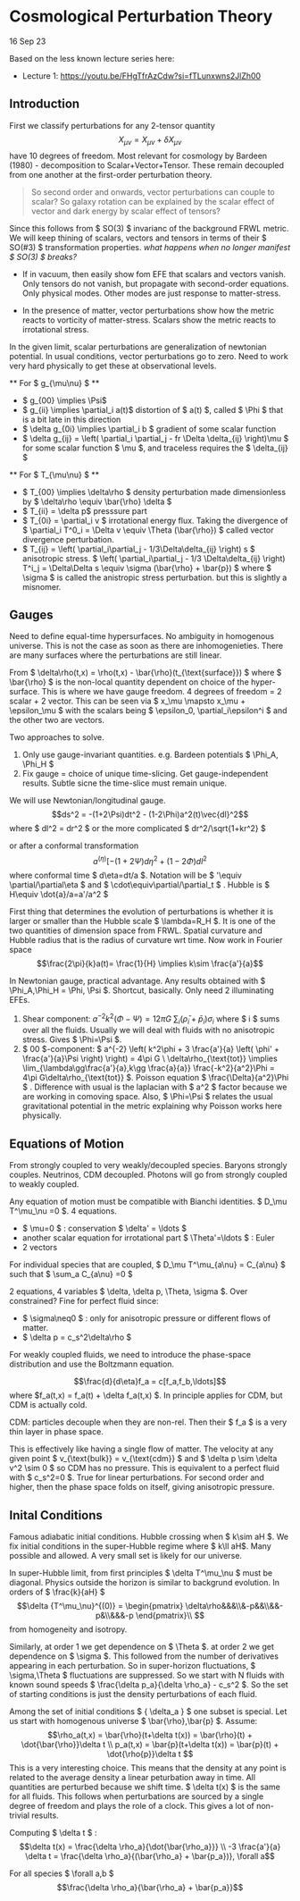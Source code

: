 # Cosmological Perturbation Theory

16 Sep 23

Based on the less known lecture series here: 

- Lecture 1: https://youtu.be/FHgTfrAzCdw?si=fTLunxwns2JlZh00

## Introduction

First we classify perturbations for any 2-tensor quantity
$$X_{\mu\nu} = X_{\mu\nu} + \delta X_{\mu\nu}$$
have 10 degrees of freedom. Most relevant for cosmology by Bardeen (1980) - decomposition to Scalar+Vector+Tensor. These remain decoupled from one another at the first-order perturbation theory.

> So second order and onwards, vector perturbations can couple to scalar? So galaxy rotation can be explained by the scalar effect of vector and dark energy by scalar effect of tensors?

Since this follows from $ SO(3) $ invarianc of the background FRWL metric. We will keep thining of scalars, vectors and tensors in terms of their $ SO(#3) $ transformation properties.  _what happens when no longer manifest $ SO(3) $  breaks?_

- If in vacuum, then easily show fom EFE that scalars and vectors vanish. Only tensors do not vanish, but propagate with second-order equations. Only physical modes. Other modes are just response to matter-stress. 

- In the presence of matter, vector perturbations show how the metric reacts to vorticity of matter-stress. Scalars show the metric reacts to irrotational stress.

In the given limit, scalar perturbations are generalization of newtonian potential. In usual conditions, vector perturbations go to zero. Need to work very hard physically to get these at observational levels.

** For $ g_{\mu\nu} $ **

- $ g_{00} \implies \Psi$ 
- $ g_{ii} \implies \partial_i a(t)$ distortion of $ a(t) $, called $ \Phi $ that is a bit late in this direction
- $ \delta g_{0i} \implies \partial_i b $ gradient of some scalar function
- $ \delta g_{ij} = \left( \partial_i \partial_j - fr \Delta \delta_{ij} \right)\mu $ for some scalar function $ \mu $, and traceless requires the $ \delta_{ij} $ 

** For $ T_{\mu\nu} $ **

- $ T_{00} \implies \delta\rho $ density perturbation made dimensionless by $ \delta\rho \equiv \bar{\rho} \delta $ 
- $ T_{ii} = \delta p$ presssure part 
- $ T_{0i} = \partial_i v $ irrotational energy flux. Taking the divergence of $ \partial_i T^0_i = \Delta v \equiv \Theta (\bar{\rho}) $ called vector divergence perturbation. 
- $ T_{ij} = \left( \partial_i\partial_j - 1/3\Delta\delta_{ij} \right) s $ anisotropic stress. $ \left( \partial_i\partial_j - 1/3 \Delta\delta_{ij} \right) T^i_j = \Delta\Delta s \equiv \sigma (\bar{\rho} + \bar{p}) $ where $ \sigma $ is called the anistropic stress perturbation. but this is slightly a misnomer. 

## Gauges

Need to define equal-time hypersurfaces. No ambiguity in homogenous universe. This is not the case as soon as there are inhomogenieties. There are many surfaces where the perturbations are still linear. 

From $ \delta\rho(t,x) = \rho(t,x) - \bar{\rho}(t_{\text{surface}}) $ where $ \bar{\rho} $ is the non-local quantity dependent on choice of the hyper-surface. This is where we have gauge freedom. 4 degrees of freedom = 2 scalar + 2 vector. This can be seen via $ x_\mu \mapsto x_\mu + \epsilon_\mu $ with the scalars being $ \epsilon_0, \partial_i\epsilon^i $ and the other two are vectors. 

Two approaches to solve.

1. Only use gauge-invariant quantities. e.g. Bardeen potentials $ \Phi_A, \Phi_H $ 
1. Fix gauge = choice of unique time-slicing. Get gauge-independent results. Subtle sicne the time-slice must remain unique. 

We will use Newtonian/longitudinal gauge. $$ds^2 = -(1+2\Psi)dt^2 - (1-2\Phi)a^2(t)\vec{dl}^2$$ where $ dl^2 = dr^2 $ or the more complicated $ dr^2/\sqrt{1+kr^2} $ 

or after a conformal transformation $$a^(\eta) [-(1+2\Psi)d\eta^2 + (1-2\Phi)dl^2$$ where conformal time $ d\eta=dt/a $. Notation will be $ '\equiv \partial/\partial\eta $ and $ \cdot\equiv\partial/\partial_t $ . Hubble is $ H\equiv \dot{a}/a=a'/a^2 $  

First thing that determines the evolution of perturbations is whether it is larger or smaller than the Hubble scale $ \lambda=R_H $. It is one of the two quantities of dimension space from FRWL. Spatial curvature and Hubble radius that is the radius of curvature wrt time. Now work in Fourier space $$\frac{2\pi}{k}a(t)= \frac{1}{H} \implies k\sim \frac{a'}{a}$$  

In Newtonian gauge, practical advantage. Any results obtained with $ \Phi_A,\Phi_H = \Phi, \Psi $. Shortcut, basically. Only need 2 illuminating EFEs.

1. Shear component: $a^{-2}k^2(\Phi-\Psi)= 12 \pi G \ \sum_i (\bar{\rho}_i + \bar{p}_i) \sigma_i$ where $ i $ sums over all the fluids. Usually we will deal with fluids with no anisotropic stress. Gives $ \Phi=\Psi $.
1. $ 00 $-component: $ a^{-2} \left( k^2\phi + 3 \frac{a'}{a} \left( \phi' + \frac{a'}{a}\Psi \right) \right) = 4\pi G \ \delta\rho_{\text{tot}} \implies \lim_{\lambda\gg\frac{a'}{a},k\gg \frac{a}{a}} \frac{-k^2}{a^2}\Phi = 4\pi G\delta\rho_{\text{tot}}  $. Poisson equation $ \frac{\Delta}{a^2}\Phi $ . Difference with usual is the laplacian with $ a^2 $ factor because we are working in comoving space. Also, $ \Phi=\Psi $ relates the usual gravitational potential in the metric explaining why Poisson works here physically.

## Equations of Motion

From strongly coupled to very weakly/decoupled species. Baryons strongly couples. Neutrinos, CDM decoupled. Photons will go from strongly coupled to weakly coupled. 

Any equation of motion must be compatible with Bianchi identities. $ D_\mu T^\mu_\nu =0 $. 4 equations. 

- $ \mu=0 $ : conservation $ \delta' = \ldots $ 
- another scalar equation for irrotational part $ \Theta'=\ldots $ : Euler
- 2 vectors

For individual species that are coupled, $ D_\mu T^\mu_{a\nu} = C_{a\nu} $ such that $ \sum_a C_{a\nu} =0 $ 

2 equations, 4 variables $ \delta, \delta p, \Theta, \sigma $. Over constrained? Fine for perfect fluid since:
- $ \sigma\neq0 $ : only for anisotropic pressure or different flows of matter. 
- $ \delta p = c_s^2\delta\rho $ 

For weakly coupled fluids, we need to introduce the phase-space distribution and use the Boltzmann equation.

$$\frac{d}{d\eta}f_a = c[f_a,f_b,\ldots]$$ 
where $f_a(t,x) = f_a(t) + \delta f_a(t,x) $. In principle applies for CDM, but CDM is actually cold.

CDM: particles decouple when they are non-rel. Then their $ f_a $ is a very thin layer in phase space.


This is effectively like having a single flow of matter. The velocity at any given point $ v_{\text{bulk}} = v_{\text{cdm}} $ and $ \delta p \sim \delta v^2 \sim 0 $ so CDM has no pressure. This is equivalent to a perfect fluid with $ c_s^2=0 $. True for linear perturbations. For second order and higher, then the phase space folds on itself, giving anisotropic pressure.

## Inital Conditions

Famous adiabatic initial conditions. Hubble crossing when $ k\sim aH $. We fix initial conditions in the super-Hubble regime where $ k\ll aH$. Many possible and allowed. A very small set is likely for our universe.

In super-Hubble limit, from first principles $ \delta T^\mu_\nu $ must be diagonal. Physics outside the horizon is similar to backgrund evolution. In orders of $ \frac{k}{aH} $ 
$$\delta {T^\mu_\nu}^{(0)} = 
\begin{pmatrix}
  \delta\rho&&&\\&-p&&\\&&-p&\\&&&-p
\end{pmatrix}\\
$$
from homogeneity and isotropy. 

Similarly, at order 1 we get dependence on $ \Theta $. at order 2 we get dependence on $ \sigma $. This followed from the number of derivatives appearing in each perturbation. So in super-horizon fluctuations, $ \sigma,\Theta $ fluctuations are suppressed. So we start with N fluids with known sound speeds $ \frac{\delta p_a}{\delta \rho_a} - c_s^2 $. So the set of starting conditions is just the density perturbations of each fluid.

Among the set of initial conditions $ \{ \delta_a \} $ one subset is special. Let us start with homogenous universe $ \bar{\rho},\bar{p} $. Assume: 
$$\rho_a(t,x) = \bar{\rho}(t+\delta t(x)) = \bar{\rho}(t) + \dot{\bar{\rho}}\delta t \\
p_a(t,x) = \bar{p}(t+\delta t(x)) = \bar{p}(t) + \dot{\rho{p}}\delta t $$ 
This is a very interesting choice. This means that the density at any point is related to the average density a linear peturbation away in time. All quantities are perturbed because we shift time. $ \delta t(x) $ is the same for all fluids. This follows when perturbations are sourced by a single degree of freedom and plays the role of a clock. This gives a lot of non-trivial results. 

Computing $ \delta t $ : 
$$\delta t(x) = \frac{\delta \rho_a}{\dot{\bar{\rho_a}}} \\
-3 \frac{a'}{a} \delta t = \frac{\delta \rho_a}{(\bar{\rho_a} + \bar{p_a})}, \forall a$$ 

For all species $ \forall a,b $ 
$$\frac{\delta \rho_a}{\bar{\rho_a} + \bar{p_a}}$$ 